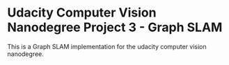 # Udacity Computer Vision Nanodegree Project 3 - Graph SLAM

This is a Graph SLAM implementation for the udacity computer vision nanodegree.
